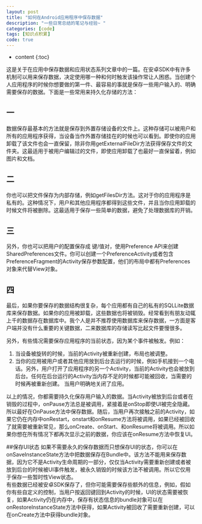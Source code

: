 ```yaml
---
layout: post
title: "如何在Android应用程序中保存数据"
description: "一些日常总结的笔记与经验~ "
categories: [code]
tags: [知识点积累]
code: true
--- 
```


* content
{:toc}

这是关于在应用中保存数据和应用状态系列文章中的一篇。在安卓SDK中有许多机制可以用来保存数据，决定使用哪一种和何时触发该操作常让人困惑。当创建个人应用程序的时候你想要做的第一件、最容易的事就是保存一些用户输入的、明确需要保存的数据。下面是一些常用来持久化存储的方法：  

## 一
数据保存最基本的方法就是保存到外置存储设备的文件上。这种存储可以被用户和所有的应用程序获得，当设备当作外置存储挂在的时候也可以看到。即使你的应用卸载了该文件也会一直保留，除非你用getExternalFileDir方法获得保存文件的文件夹。这最适用于被用户编辑过的文件，即使应用卸载了也最好一直保留着，例如图片和文档。   
  
## 二 
你也可以把文件保存为内部存储，例如getFilesDir方法。这对于你的应用程序是私有的。这种情况下，用户和其他应用程序都得到这些文件，并且当你应用卸载的时候文件将被删除。这最适用于保存一些简单的数据，避免了处理数据库的开销。    

## 三  
另外，你也可以把用户的配置保存成 键/值对，使用Preference API来创建SharedPreferences文件。你可以创建一个PreferenceActivity或者包含PreferenceFragment的Activity保存参数配置，他们的布局中都有Preferences 对象来代替View对象。    

## 四  
最后，如果你要保存的数据结构很复杂，每个应用都有自己的私有的SQLLite数据库来保存数据。如果你的应用被卸载，这些数据也将被销毁。经常看到有朋友动辄上千的数据存在数据库中。我个人是并不推荐使用数据库来保存数据，一方面是客户端并没有什么重要的关键数据，二来数据库的存储读写比起文件要慢很多。   

另外，有些情况需要保存应用程序的当前状态，因为某个事件被触发。例如：  
1. 当设备被旋转的时候，当前的Activity被重新创建，布局也被调整。  
2. 当你的应用被用户或者其他应用放到后台去运行的时候，例如手机接到一个电话。另外，用户打开了应用程序的另一个Activity，当前的Activity也会被放到后台。任何在后台运行的Activity当内存不足的时候都可能被回收，当需要的时候再被重新创建。
当用户明确地关闭了应用。  
    
以上的情况，你都需要持久化保存用户输入的数据。当Activity被放到后台或者在销毁的过程中，onPause方法总是被调用，紧接着是onStop即使UI被完全隐藏。所以最好在OnPause方法中保存数据。随后，当用户再次接触之前的Activity，如果它仍在内存中onRestart，onstart和onResume方法将被调用，如果已经被回收了就需要被重新常见，那么onCreate、onStart、和onResume将被调用。所以如果你想在所有情况下都再次显示之前的数据，你应该在onResume方法中恢复UI。  

##保存UI状态
如果不需要永久的保存数据而只想保存UI的状态，你可以在onSaveInstanceState方法中把数据保存在Bundle中。该方法不能用来保存数据，因为它不是Activity生命周期的一部分，仅仅当Activity需要重新创建或者被放到后台的时候被UI事件触发，被永久销毁的时候该方法不被调用。所以它仅用于保存一些暂时性View状态。  
有些数据已经被安卓SDK保存了，但你可能需要保存些额外的信息，例如，假如你有些自定义的控制，当用户按返回键回到Activity的时候，UI的状态需要被恢复，如果Activity仍在内存中，保存有状态信息的bundle对象可以在onRestoreInstanceState方法中获得，如果Activity被回收了需要重新创建，可以在onCreate方法中获得bundle对象。  